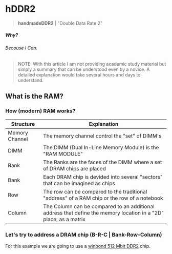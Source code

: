 # hDDR2

> **handmadeDDR2** | "Double Data Rate 2"

##### Why?
###### Becouse I Can.

> NOTE: With this article I am not providing academic study material but
> simply a summary that can be understood even by a novice. A detailed
> explanation would take several hours and days to understand.


## What is the RAM?

### How (modern) RAM works?

 
|Structure					|Explanation|
|-									|-|
|Memory Channel		|The memory channel control the "set" of DIMM's|
|DIMM						|The DIMM (Dual In-Line Memory Module) is the "RAM MODULE"|
|Rank							|The Ranks are the faces of the DIMM where a set of DRAM	chips are placed|
|Bank							|Each DRAM chip is devided into several "sectors" that can be imagined as chips|
|Row							|The row can be compared to the traditional "address" of a RAM chip or the row of a notebook|
|Column						|The Column can be compared to an additional address that define the memory location in a "2D" place, as a matrix|

### Let's try to address a DRAM chip (B-R-C | Bank-Row-Column)
For this example we are going to use a [winbond 512 Mbit DDR2](https://github.com/LawrenceBrode/HDDR2/blob/d97dd640fa0fb63eee98a2fcc034407cdeb084aa/DATASHEETS/2304140030_Winbond-Elec-W9751G6NB-25_C908414.pdf) chip.
